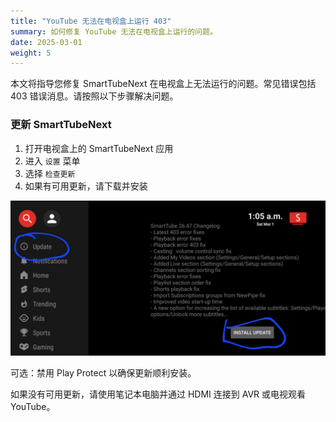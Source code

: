 ```yaml
---
title: "YouTube 无法在电视盒上运行 403"
summary: 如何修复 YouTube 无法在电视盒上运行的问题。
date: 2025-03-01
weight: 5
---
```

本文将指导您修复 SmartTubeNext 在电视盒上无法运行的问题。常见错误包括 403 错误消息。请按照以下步骤解决问题。

### 更新 SmartTubeNext
1. 打开电视盒上的 SmartTubeNext 应用
2. 进入 `设置` 菜单
3. 选择 `检查更新`
4. 如果有可用更新，请下载并安装

![update-smarttubenext](/support/images/smarttubenext.jpg)

可选：禁用 Play Protect 以确保更新顺利安装。

如果没有可用更新，请使用笔记本电脑并通过 HDMI 连接到 AVR 或电视观看 YouTube。
